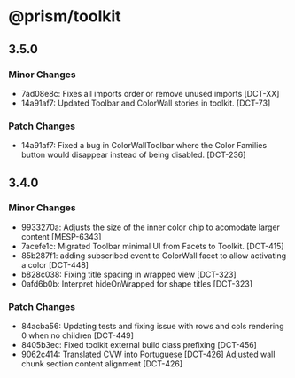 # @prism/toolkit

## 3.5.0

### Minor Changes

- 7ad08e8c: Fixes all imports order or remove unused imports [DCT-XX]
- 14a91af7: Updated Toolbar and ColorWall stories in toolkit. [DCT-73]

### Patch Changes

- 14a91af7: Fixed a bug in ColorWallToolbar where the Color Families button would disappear instead of being disabled. [DCT-236]

## 3.4.0

### Minor Changes

- 9933270a: Adjusts the size of the inner color chip to acomodate larger content [MESP-6343]
- 7acefe1c: Migrated Toolbar minimal UI from Facets to Toolkit. [DCT-415]
- 85b287f1: adding subscribed event to ColorWall facet to allow activating a color [DCT-448]
- b828c038: Fixing title spacing in wrapped view [DCT-323]
- 0afd6b0b: Interpret hideOnWrapped for shape titles [DCT-323]

### Patch Changes

- 84acba56: Updating tests and fixing issue with rows and cols rendering 0 when no children [DCT-449]
- 8405b3ec: Fixed toolkit external build class prefixing [DCT-456]
- 9062c414: Translated CVW into Portuguese [DCT-426]
  Adjusted wall chunk section content alignment [DCT-426]
